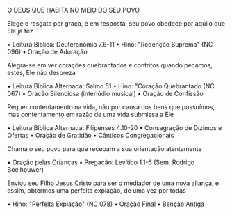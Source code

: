 O DEUS QUE HABITA NO MEIO DO SEU POVO

Elege e resgata por graça, e em resposta, seu povo obedece por aquilo que Ele já fez

• Leitura Bíblica: Deuteronômio 7.6-11
• Hino: "Redenção Suprema" (NC 096)
• Oração de Adoração 

Alegra-se em ver corações quebrantados e contritos quando pecamos, estes, Ele não despreza

• Leitura Bíblica Alternada: Salmo 51
• Hino: "Coração Quebrantado (NC 067)
• Oração Silenciosa (interlúdio musical)
• Oração de Confissão

Requer contentamento na vida, não por causa dos bens que possuímos, mas contentamento em razão de uma vida submissa a Ele

• Leitura Bíblica Alternada: Filipenses 4.10-20
• Consagração de Dízimos e Ofertas
• Oração de Gratidão
• Cânticos Congregacionais

Chama o seu povo para que recebam a sua orientação atentamente

• Oração pelas Crianças
• Pregação: Levítico 1.1-6 (Sem. Rodrigo Boelhouwer)

Enviou seu Filho Jesus Cristo para ser o mediador de uma nova aliança, e assim, obtermos uma perfeita expiação, de uma vez por todas

• Hino: "Perfeita Expiação" (NC 078)
• Oração Final
• Benção Antiga